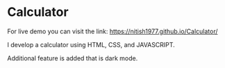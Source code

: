 # Calculator
For live demo you can visit the link: https://nitish1977.github.io/Calculator/

I develop a calculator using HTML, CSS, and JAVASCRIPT.

Additional feature is added that is dark mode.

